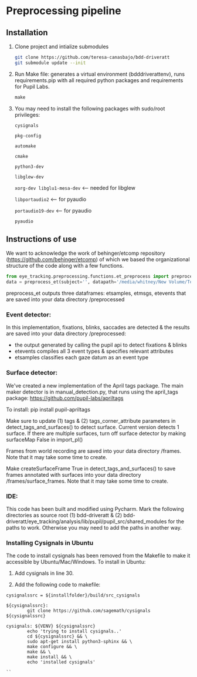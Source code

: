 
# Preprocessing pipeline
## Installation

1. Clone project and intialize submodules

   ```bash
   git clone https://github.com/teresa-canasbajo/bdd-driveratt
   git submodule update --init
   ```

2. Run Make file: generates a virtual environment (bdddriverattenv), runs requirements.pip with all required python packages and requirements for Pupil Labs.

   ```python
   make
   ```

3. You may need to install the following packages with sudo/root privileges:

   `cysignals`

   `pkg-config`

   `automake`

   `cmake`

   `python3-dev`

   `libglew-dev`

   `xorg-dev libglu1-mesa-dev` <-- needed for libglew

   `libportaudio2` <-- for pyaudio

   `portaudio19-dev` <-- for pyaudio

   `pyaudio`

## Instructions of use

We want to acknowledge the work of behinger/etcomp repository (https://github.com/behinger/etcomp) of which we based the organizational structure of the code along with a few functions.

```python
from eye_tracking.preprocessing.functions.et_preprocess import preprocess_et
data = preprocess_et(subject='', datapath='/media/whitney/New Volume/Teresa/bdd-driveratt/demo')
```

preprocess_et outputs three dataframes: etsamples, etmsgs, etevents that are saved into your data directory /preprocessed

### Event detector:

In this implementation, fixations, blinks, saccades are detected & the results are saved into your data directory /preprocessed:
- the output generated by calling the pupil api to detect fixations & blinks 
- etevents compiles all 3 event types & specifies relevant attributes
- etsamples classifies each gaze datum as an event type

### Surface detector:

We've created a new implementation of the April tags package. The main maker detector is in manual_detection.py, that runs using the april_tags package: https://github.com/pupil-labs/apriltags

To install: pip install pupil-apriltags

Make sure to update (1) tags & (2) tags_corner_attribute parameters in detect_tags_and_surfaces() to detect surface.
Current version detects 1 surface. 
If there are multiple surfaces, turn off surface detector by making surfaceMap False in import_pl()

Frames from world recording are saved into your data directory /frames. Note that it may take some time to create.

Make createSurfaceFrame True in detect_tags_and_surfaces() to save frames annotated with surfaces into your data directory /frames/surface_frames.
Note that it may take some time to create.

### IDE:
This code has been built and modified using Pycharm.
Mark the following directories as source root (1) bdd-driveratt & (2) bdd-driveratt/eye_tracking/analysis/lib/pupil/pupil_src/shared_modules for the paths to work. 
Otherwise you may need to add the paths in another way.

### Installing Cysignals in Ubuntu
The code to install cysignals has been removed from the Makefile to make it accessible by Ubuntu/Mac/Windows. 
To install in Ubuntu: 
1. Add cysignals in line 30.

2. Add the following code to makefile:
```
cysignalssrc = ${installfolder}/build/src_cysignals

${cysignalssrc}:
		git clone https://github.com/sagemath/cysignals ${cysignalssrc}

cysignals: ${VENV} ${cysignalssrc}
		echo 'trying to install cysignals..' 
		cd ${cysignalssrc} && \
		sudo apt-get install python3-sphinx && \
		make configure && \
		make && \
		make install && \
		echo 'installed cysignals' 

``